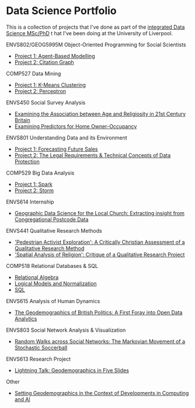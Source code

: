 # Data Science Portfolio

This is a collection of projects that I've done as part of the [integrated Data
Science MSc/PhD](https://datacdt.org) t hat
I've been doing at the University of Liverpool.

ENVS802/GEOG5995M Object-Oriented Programming for Social Scientists
- [Project 1: Agent-Based Modelling](https://github.com/peterprescott/agent-based-modelling)
- [Project 2: Citation Graph](https://github.com/peterprescott/citation-graph)

COMP527 Data Mining
- [Project 1: K-Means Clustering](https://github.com/peterprescott/kmeans)
- [Project 2: Perceptron](https://github.com/peterprescott/perceptron)

ENVS450 Social Survey Analysis
- [Examining the Association between Age and Religiosity in 21st Century Britain](https://github.com/peterprescott/social-statistics/blob/master/pdf/1.pdf)
- [Examining Predictors for Home Owner-Occupancy](https://github.com/peterprescott/social-statistics/blob/master/pdf/2.pdf)

ENVS801 Understanding Data and its Environment
- [Project 1: Forecasting Future
  Sales](https://github.com/peterprescott/forecasting/blob/master/nb/draft.ipynb)
- [Project 2: The Legal Requirements & Technical Concepts of Data Protection](https://github.com/peterprescott/data-protection/blob/master/pdf/1.pdf)

COMP529 Big Data Analysis
- [Project 1: Spark](https://github.com/peterprescott/spark-standalone)
- [Project 2: Storm](https://github.com/peterprescott/storm-streaming)

ENVS614 Internship
- [Geographic Data Science for the Local Church: Extracting insight from Congregational Postcode Data](https://github.com/peterprescott/churchmapp/blob/master/pdf/report.pdf)

ENVS441 Qualitative Research Methods
- ['Pedestrian Activist Exploration': A Critically Christian Assessment of a Qualitative Research Method](https://github.com/peterprescott/qualitative-methods/blob/master/pdf/essay_two_column.pdf)
- ['Spatial Analysis of Religion': Critique of a Qualitative Research Project](https://github.com/peterprescott/qualitative-methods/blob/master/pdf/presentation.pdf)

COMP518 Relational Databases & SQL
- [Relational Algebra](https://github.com/peterprescott/comp518/blob/master/marked/a1.pdf)
- [Logical Models and Normalization](https://github.com/peterprescott/comp518/blob/master/marked/a2.pdf)
- [SQL](https://github.com/peterprescott/comp518/blob/master/marked/a3.pdf)

ENVS615 Analysis of Human
Dynamics
- [The Geodemographics of British Politics: A First Foray into Open Data Analytics](https://github.com/peterprescott/political-geodemographics)

ENVS803 Social Network Analysis & Visualization
- [Random Walks across Social Networks: The Markovian Movement of a Stochastic Soccerball](https://github.com/peterprescott/football-sna/blob/master/publish/PPrescott2020_RandomWalksAcrossSocialNetworks.pdf)

ENVS613 Research Project
- [Lightning Talk: Geodemographics in Five Slides](https://github.com/peterprescott/phd-presentation)

Other
- [Setting Geodemographics in the Context of Developments in Computing and AI](https://github.com/peterprescott/computing-history/blob/master/pdf/essay_two_column.pdf)
